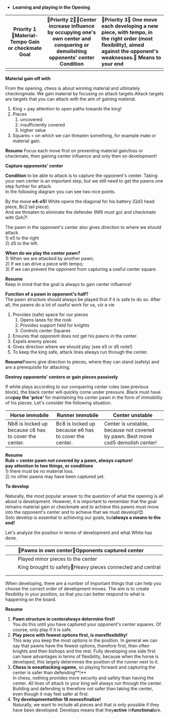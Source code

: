 * **Learning and playing in the Opening**	

| Priority 1 Material- Tempo Gain or checkmate Goal | Priority 2Center increase influence by occupying one's own center and conquering or demolishing opponents' center Condition  | Priority 3 One move each developing a new piece, with tempo, in the right order (most flexibility), aimed against the opponent's weaknesses. Means to your end |
| ----- | ----- | :---- |
|  |  |  |

**Material gain off with**

From the opening, chess is about winning material and ultimately checkingmate. We gain material by focusing on attack targets.Attack targets are targets that you can attack with the aim of gaining material.

1. King \= pay attention to open paths towards the king\!  
2. Pieces  
   1. uncovered  
   2. insufficiently covered  
   3. higher value  
3. Squares \= on which we can threaten something, for example mate or material gain.

**Resume**  Focus each move first on preventing material gain/loss or checkmate, then gaining center influence and only then on development\!

**Capture opponents' center**

**Condition** to be able to attack is to capture the opponent's center. Taking your own center is an important step, but we still need to get the pawns one step further for attack.  
In the following diagram you can see two nice points.

By the move **e4-e5\!** White opens the diagonal for his battery (Qd3 head piece, Bc2 tail piece).  
And we threaten to eliminate the defender (Nf6 must go) and checkmate with Qxh7\!

The pawn in the opponent's center also gives direction to where we should attack.  
1\) e5 to the right  
2\) d5 to the left.

**When do we play the center pawn?**  
1\) When we are attacked by another pawn;  
2\) If we can drive a piece with tempo;  
3\) If we can prevent the opponent from capturing a useful center square.

**Resume**  
Keep in mind that the goal is always to gain center influence\!

**Function of a pawn in opponent's half?**  
The pawn structure should always be played first if it is safe to do so. After all, the pawns do a lot of useful work for us, viz a vie

1. Provides (safe) space for our pieces  
   1. Opens lanes for the rook  
   2. Provides support field for knights  
   3. Controls center Squares  
2. Ensures that opponent does not get his pawns in the center.  
3. Expels enemy pieces  
4. Gives direction where we should play (see e5 or d5 note\!)  
5. To keep the king safe, attack lines always run through the center.

**Resume**Pawns give direction to pieces, where they can stand (safely) and are a prerequisite for attacking.

**Destroy opponents' centers or gain pieces passively**

If white plays according to our conquering center rules (see previous block), the black center will quickly come under pressure. Black must have one**pay the 'price'** for maintaining his center pawn in the form of immobility of his pieces. Let's consider the following situation.

| Horse immobile | Runner immobile | Center unstable |
| ----- | ----- | ----- |
| Nb8 is locked up because c6 has to cover the center. | Bc8 is locked up because e6 has to cover the center. | Center is unstable, because not covered by pawn. Best move cxd5 demolish center\! |

**Resume**  
**Rule \= center pawn not covered by a pawn, always capture\!**  
**pay attention to two things, or conditions**  
1\) there must be no material loss.  
2\) no other pawns may have been captured yet.

**To develop**

Naturally, the most popular answer to the question of what the opening is all about is development. However, it is important to remember that the goal remains material gain or checkmate and to achieve this pawns must move into the opponent's center and to achieve that we must develop\!😊   
Soto develop is essential to achieving our goals, but**always a means to the end\!**

Let's analyze the position in terms of development and what White has done.

|  |  | Pawns in own centerOpponents captured center |
| :---- | :---- | :---- |
|  |  | Played minor pieces to the center |
|  |  | King brought to safetyHeavy pieces connected and central |
|  |   |  |
|  |  |  |

When developing, there are a number of important things that can help you choose the correct order of development moves. The aim is to create flexibility in your position, so that you can better respond to what is happening on the board.

**Resume**

1. **Pawn structure in centeralways determine first\!**  
   You do this until you have captured your opponent's center squares. Of course, only play if it is safe.  
2. **Play piece with fewest options first, is moreflexibility\!**   
   This way you keep the most options in the position. In general we can say that pawns have the fewest options, therefore first, then often knights and then bishops and the rest. Fully developing one side first can have advantages in terms of flexibility, because when the horse is developed, this largely determines the position of the runner next to it.  
3. **Chess is oneattacking ogame,** so playing forward and capturing the center is safer than defending**\!**  
   In chess, nothing provides more security and safety than having the center. All lines of attack to your king will always run through the center. Building and defending is therefore not safer than taking the center, even though it may feel safer at first.  
4. **Try developmentwithin 18 movesfinalize\!**  
   Naturally, we want to include all pieces and that is only possible if they have been developed. Develops means that they**active** in**functional**are.